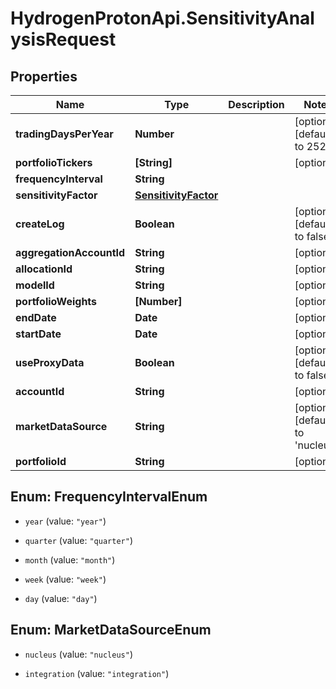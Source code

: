 # HydrogenProtonApi.SensitivityAnalysisRequest

## Properties
Name | Type | Description | Notes
------------ | ------------- | ------------- | -------------
**tradingDaysPerYear** | **Number** |  | [optional] [default to 252]
**portfolioTickers** | **[String]** |  | [optional] 
**frequencyInterval** | **String** |  | 
**sensitivityFactor** | [**SensitivityFactor**](SensitivityFactor.md) |  | 
**createLog** | **Boolean** |  | [optional] [default to false]
**aggregationAccountId** | **String** |  | [optional] 
**allocationId** | **String** |  | [optional] 
**modelId** | **String** |  | [optional] 
**portfolioWeights** | **[Number]** |  | [optional] 
**endDate** | **Date** |  | [optional] 
**startDate** | **Date** |  | [optional] 
**useProxyData** | **Boolean** |  | [optional] [default to false]
**accountId** | **String** |  | [optional] 
**marketDataSource** | **String** |  | [optional] [default to 'nucleus']
**portfolioId** | **String** |  | [optional] 


<a name="FrequencyIntervalEnum"></a>
## Enum: FrequencyIntervalEnum


* `year` (value: `"year"`)

* `quarter` (value: `"quarter"`)

* `month` (value: `"month"`)

* `week` (value: `"week"`)

* `day` (value: `"day"`)




<a name="MarketDataSourceEnum"></a>
## Enum: MarketDataSourceEnum


* `nucleus` (value: `"nucleus"`)

* `integration` (value: `"integration"`)





